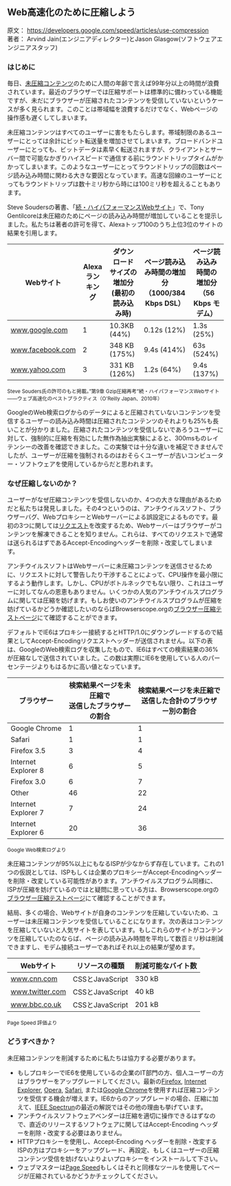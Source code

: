 ## Web高速化のために圧縮しよう

原文： <https://developers.google.com/speed/articles/use-compression>  
著者： Arvind Jain(エンジニアディレクター)とJason Glasgow(ソフトウェアエンジニアスタッフ)

### はじめに

毎日、[未圧縮コンテンツ](http://ja.wikipedia.org/wiki/%E3%83%87%E3%83%BC%E3%82%BF%E5%9C%A7%E7%B8%AE)のために人間の年齢で言えば99年分以上の時間が浪費されています。最近のブラウザーでは圧縮サポートは標準的に備わっている機能ですが、未だにブラウザーが圧縮されたコンテンツを受信していないというケースが多く見られます。このことは帯域幅を浪費するだけでなく、Webページの操作感も遅くしてしまいます。

未圧縮コンテンツはすべてのユーザーに害をもたらします。帯域制限のあるユーザーにとっては余計にビット転送量を増加させてしまいます。ブロードバンドユーザーにとっても、ビットデータは素早く転送されますが、クライアントとサーバー間で可能なかぎりハイスピードで通信する前にラウンドトリップタイムがかかってしまいます。このようなユーザーにとってラウンドトリップの回数はページ読み込み時間に関わる大きな要因となっています。高速な回線のユーザーにとってもラウンドトリップは数十ミリ秒から時には100ミリ秒を超えることもあります。

Steve Soudersの著書、「[続・ハイパフォーマンスWebサイト](http://www.oreilly.co.jp/books/9784873114460/)」で、Tony Gentilcoreは未圧縮のためにページの読み込み時間が増加していることを提示しました。私たちは著者の許可を得て、Alexaトップ100のうち上位3位のサイトの結果を引用します。

|Webサイト|Alexaランキング|ダウンロードサイズの増加分<br>(最初の読み込み時)|ページ読み込み時間の増加分<br>（1000/384 Kbps DSL）|ページ読み込み時間の増加分<br>（56 Kbps モデム）|
|----------------|-|-------------|-----------|------------------------|
|www.google.com  |1|10.3KB (44%) |0.12s (12%)|1.3s (25%)|
|www.facebook.com|2|348 KB (175%)|9.4s (414%)|63s (524%)|
|www.yahoo.com   |3|331 KB (126%)|1.2s (64%) |9.4s (137%)|

<small>Steve Souders氏の許可のもと掲載。”第9章 Gzip圧縮再考”続・ハイパフォーマンスWebサイト――ウェブ高速化のベストプラクティス（O'Reilly Japan、2010年）</small>

GoogleのWeb検索ログからのデータによると圧縮されていないコンテンツを受信するユーザーの読み込み時間は圧縮されたコンテンツのそれよりも25%も長いことが分かりました。圧縮されたコンテンツを受信しないであろうユーザーに対して、強制的に圧縮を有効にした無作為抽出実験によると、300msものレイテンシーの改善を確認できました。この実験では十分な違いを補足できませんでしたが、ユーザーが圧縮を強制されるのはおそらくユーザーが古いコンピューター・ソフトウェアを使用しているからだと思われます。

### なぜ圧縮しないのか？

ユーザーがなぜ圧縮コンテンツを受信しないのか、4つの大きな理由があるためだと私たちは発見しました。その4つというのは、アンチウイルスソフト、ブラウザーバグ、WebプロキシーとWebサーバーによる誤設定によるものです。最初の3つに関しては[リクエスト](http://en.wikipedia.org/wiki/HTTP_request#Request_message)を改変するため、Webサーバーはブラウザーがコンテンツを解凍できることを知りません。これらは、すべてのリクエストで通常は送られるはずであるAccept-Encodingヘッダーを削除・改変してしまいます。

アンチウイルスソフトはWebサーバーに未圧縮コンテンツを送信させるために、リクエストに対して警告したり干渉することによって、CPU操作を最小限にするよう動作します。しかし、CPUがボトルネックでもない限り、これはユーザーに対してなんの恩恵もありません。いくつかの人気のアンチウイルスプログラムに関しては圧縮を妨げます。もしお使いのアンチウイルスプログラムが圧縮を妨げているかどうか確認したいのならばBrowserscope.orgの[ブラウザー圧縮テストページ](http://www.browserscope.org/network/tests/gzip)にて確認することができます。

デフォルトでIE6はプロキシー接続するとHTTP/1.0にダウングレードするので結果としてAccept-Encodingリクエストヘッダーが送信されません。以下の表は、GoogleのWeb検索ログを収集したもので、IE6はすべての検索結果の36%が圧縮なしで送信されていました。この数は実際にIE6を使用している人のパーセンテージよりもはるかに高い値となっています。

|ブラウザー           | 検索結果ページを未圧縮で<br>送信したブラウザーの割合 | 検索結果ページを未圧縮で<br>送信した合計のブラウザー別の割合|
|--------------------|---|---|
|Google Chrome       |  1|  1|
|Safari              |  1|  1|
|Firefox 3.5         |  3|  4|
|Internet Explorer 8 |  6|  5|
|Firefox 3.0         |  6|  7|
|Other               | 46| 22|
|Internet Explorer 7 |  7| 24|
|Internet Explorer 6 | 20| 36|

<small>Google Web検索ログより</small>


未圧縮コンテンツが95%以上にもなるISPが少なからず存在しています。これの1つの仮説としては、ISPもしくは企業のプロキシーがAccept-Encodingヘッダーを削除・改変している可能性があります。アンチウイルスプログラム同様に、ISPが圧縮を妨げているのではと疑問に思っている方は、Browserscope.orgの[ブラウザー圧縮テストページ](http://www.browserscope.org/network/tests/gzip)にて確認することができます。


結局、多くの場合、Webサイトが自身のコンテンツを圧縮していないため、ユーザーは未圧縮コンテンツを受信していることになります。次の表はコンテンツを圧縮していないと人気サイトを表しています。もしこれらのサイトがコンテンツを圧縮していたのならば、ページの読み込み時間を平均して数百ミリ秒は削減できますし、モデム接続ユーザーであればそれ以上の結果が望めます。

Webサイト          | リソースの種類    | 削減可能なバイト数
------------------|-----------------|-----------------
www.cnn.com       | CSSとJavaScript | 330 kB
www.twitter.com   | CSSとJavaScript |  40 kB
www.bbc.co.uk     | CSSとJavaScript | 201 kB
<small>Page Speed 評価より</small>

### どうすべきか？

未圧縮コンテンツを削減するために私たちは協力する必要があります。

+ もしプロキシーでIE6を使用しているの企業のIT部門の方、個人ユーザーの方はブラウザーをアップグレードしてください。最新の[Firefox](http://www.mozilla.jp/firefox/), [Internet Explorer](http://windows.microsoft.com/ja-JP/internet-explorer/products/ie/home), [Opera](http://jp.opera.com/), [Safari](http://www.apple.com/jp/safari/), または[Google Chrome](http://www.google.com/chrome/intl/ja/landing.html)を使用すれば圧縮コンテンツを受信する機会が増えます。IE6からのアップグレードの場合、圧縮に加えて、[IEEE Spectrun](http://spectrum.ieee.org/telecom/internet/we-come-to-bury-ie6)の最近の解説ではその他の理由も挙げています。
+ アンチウイルスソフトウェアベンダーは圧縮を適切に操作できるはずなので、直近のリリースするソフトウェアに関してはAccept-Encoding ヘッダーを削除・改変する必要はありません。
+ HTTPプロキシーを使用し、Accept-Encoding ヘッダーを削除・改変するISPの方はプロキシーをアップグレード、再設定、もしくはユーザーの圧縮コンテンツ受信を妨げないよりよいプロキシーをインストールして下さい。
+ ウェブマスターは[Page Speed](https://developers.google.com/speed/pagespeed/)もしくはそれと同様なツールを使用してページが圧縮されているかどうかチェックしてください。
